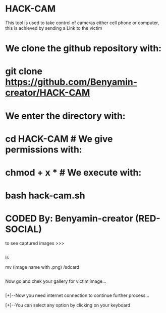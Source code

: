 # HACK-CAM 
This tool is used to take control 
of cameras either cell phone 
or computer, this is achieved by 
sending a Link to the victim 

# We clone the github repository with: 

# git clone https://github.com/Benyamin-creator/HACK-CAM 

# We enter the directory with: 

# cd HACK-CAM # We give permissions with: 

# chmod + x * # We execute with: 

# bash hack-cam.sh

# CODED By: Benyamin-creator (RED-SOCIAL)

to see captured images >>>
```
```
ls

mv (image name with .png) /sdcard
```
```
Now go and chek your gallery for victim image...
```
```
[+]--Now you need internet connection to continue further process...

[+]--You can select any option by clicking on your keyboard

